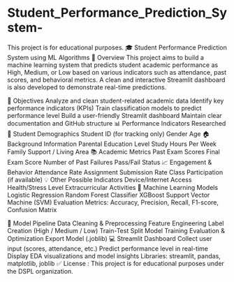 # Student_Performance_Prediction_System-
This project is for educational purposes.
🎓 Student Performance Prediction System using ML Algorithms
📌 Overview
This project aims to build a machine learning system that predicts student academic performance as High, Medium, or Low based on various indicators such as attendance, past scores, and behavioral metrics. A clean and interactive Streamlit dashboard is also developed to demonstrate real-time predictions.

🎯 Objectives
Analyze and clean student-related academic data
Identify key performance indicators (KPIs)
Train classification models to predict performance level
Build a user-friendly Streamlit dashboard
Maintain clear documentation and GitHub structure
📊 Performance Indicators Researched
👤 Student Demographics
Student ID (for tracking only)
Gender
Age
🏠 Background Information
Parental Education Level
Study Hours Per Week
Family Support / Living Area
📚 Academic Metrics
Past Exam Scores
Final Exam Score
Number of Past Failures
Pass/Fail Status
📈 Engagement & Behavior
Attendance Rate
Assignment Submission Rate
Class Participation (if available)
💡 Other Possible Indicators
Device/Internet Access
Health/Stress Level
Extracurricular Activities
🤖 Machine Learning Models
Logistic Regression
Random Forest Classifier
XGBoost
Support Vector Machine (SVM)
Evaluation Metrics: Accuracy, Precision, Recall, F1-score, Confusion Matrix

🧠 Model Pipeline
Data Cleaning & Preprocessing
Feature Engineering
Label Creation (High / Medium / Low)
Train-Test Split
Model Training
Evaluation & Optimization
Export Model (.joblib)
💻 Streamlit Dashboard
Collect user input (scores, attendance, etc.)
Predict performance level in real-time
Display EDA visualizations and model insights
Libraries: streamlit, pandas, matplotlib, joblib
✅ License : This project is for educational purposes under the DSPL organization.

